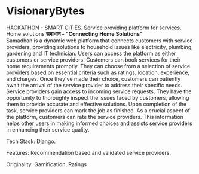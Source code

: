 # VisionaryBytes
HACKATHON - SMART CITIES. Service providing platform for services. Home solutions
                                                  ****समाधान  - "Connecting Home Solutions"****                 
Samadhan is a dynamic web platform that connects customers with service providers, providing solutions to household issues like electricity, plumbing,
gardening and IT technician. Users can access the platform as either customers or service providers. Customers can book services for their home requirements
promptly. They can choose from a selection of service providers based on essential criteria such as ratings, location, experience, and charges. Once they've
made their choice, customers can patiently await the arrival of the service provider to address their specific needs. Service providers gain access to
incoming service requests. They have the opportunity to thoroughly inspect the issues faced by customers, allowing them to provide accurate and effective
solutions. Upon completion of the task, service providers can mark the job as finished. As a crucial aspect of the platform, customers can rate the service
providers. This information helps other users in making informed choices and assists service providers in enhancing their service quality.

Tech Stack: Django.

Features: Recommendation based and validated service providers.

Originality: Gamification, Ratings
